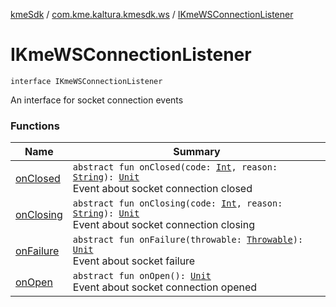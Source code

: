 [kmeSdk](../../index.md) / [com.kme.kaltura.kmesdk.ws](../index.md) / [IKmeWSConnectionListener](./index.md)

# IKmeWSConnectionListener

`interface IKmeWSConnectionListener`

An interface for socket connection events

### Functions

| Name | Summary |
|---|---|
| [onClosed](on-closed.md) | `abstract fun onClosed(code: `[`Int`](https://kotlinlang.org/api/latest/jvm/stdlib/kotlin/-int/index.html)`, reason: `[`String`](https://kotlinlang.org/api/latest/jvm/stdlib/kotlin/-string/index.html)`): `[`Unit`](https://kotlinlang.org/api/latest/jvm/stdlib/kotlin/-unit/index.html)<br>Event about socket connection closed |
| [onClosing](on-closing.md) | `abstract fun onClosing(code: `[`Int`](https://kotlinlang.org/api/latest/jvm/stdlib/kotlin/-int/index.html)`, reason: `[`String`](https://kotlinlang.org/api/latest/jvm/stdlib/kotlin/-string/index.html)`): `[`Unit`](https://kotlinlang.org/api/latest/jvm/stdlib/kotlin/-unit/index.html)<br>Event about socket connection closing |
| [onFailure](on-failure.md) | `abstract fun onFailure(throwable: `[`Throwable`](https://kotlinlang.org/api/latest/jvm/stdlib/kotlin/-throwable/index.html)`): `[`Unit`](https://kotlinlang.org/api/latest/jvm/stdlib/kotlin/-unit/index.html)<br>Event about socket failure |
| [onOpen](on-open.md) | `abstract fun onOpen(): `[`Unit`](https://kotlinlang.org/api/latest/jvm/stdlib/kotlin/-unit/index.html)<br>Event about socket connection opened |
